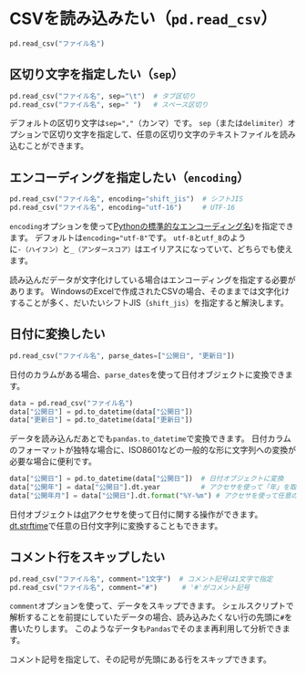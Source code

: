 # CSVを読み込みたい（``pd.read_csv``）

```python
pd.read_csv("ファイル名")
```

## 区切り文字を指定したい（``sep``）

```python
pd.read_csv("ファイル名", sep="\t")  # タブ区切り
pd.read_csv("ファイル名", sep=" ")   # スペース区切り
```

デフォルトの区切り文字は``sep=","``（カンマ）です。
``sep``（または``delimiter``）オプションで区切り文字を指定して、任意の区切り文字のテキストファイルを読み込むことができます。

## エンコーディングを指定したい（``encoding``）

```python
pd.read_csv("ファイル名", encoding="shift_jis")  # シフトJIS
pd.read_csv("ファイル名", encoding="utf-16")     # UTF-16
```

``encoding``オプションを使って[Pythonの標準的なエンコーディング名](https://docs.python.org/3/library/codecs.html#standard-encodings))を指定できます。
デフォルトは``encoding="utf-8"``です。
``utf-8``と``utf_8``のように``-（ハイフン）``と``_（アンダースコア）``はエイリアスになっていて、どちらでも使えます。

読み込んだデータが文字化けしている場合はエンコーディングを指定する必要があります。
WindowsのExcelで作成されたCSVの場合、そのままでは文字化けすることが多く、だいたいシフトJIS（``shift_jis``）を指定すると解決します。

## 日付に変換したい

```python
pd.read_csv("ファイル名", parse_dates=["公開日", "更新日"])
```

日付のカラムがある場合、``parse_dates``を使って日付オブジェクトに変換できます。

```python
data = pd.read_csv("ファイル名")
data["公開日"] = pd.to_datetime(data["公開日"])
data["更新日"] = pd.to_datetime(data["更新日"])
```

データを読み込んだあとでも``pandas.to_datetime``で変換できます。
日付カラムのフォーマットが独特な場合に、ISO8601などの一般的な形に文字列への変換が必要な場合に便利です。

```python
data["公開日"] = pd.to_datetime(data["公開日"])  # 日付オブジェクトに変換
data["公開年"] = data["公開日"].dt.year          # アクセサを使って「年」を取得
data["公開年月"] = data["公開日"].dt.format("%Y-%m") # アクセサを使って任意の文字列に変換
```

日付オブジェクトは[dt](https://pandas.pydata.org/pandas-docs/stable/reference/series.html#api-series-dt)アクセサを使って日付に関する操作ができます。
[dt.strftime](https://pandas.pydata.org/pandas-docs/stable/reference/api/pandas.Series.dt.strftime.html)で任意の日付文字列に変換することもできます。

## コメント行をスキップしたい

```python
pd.read_csv("ファイル名", comment="1文字")  # コメント記号は1文字で指定
pd.read_csv("ファイル名", comment="#")      # '#'がコメント記号
```

``comment``オプションを使って、データをスキップできます。
シェルスクリプトで解析することを前提にしていたデータの場合、読み込みたくない行の先頭に``#``を書いたりします。
このようなデータも``Pandas``でそのまま再利用して分析できます。

コメント記号を指定して、その記号が先頭にある行をスキップできます。

